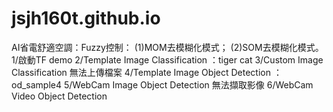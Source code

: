 # jsjh160t.github.io
AI省電舒適空調：Fuzzy控制：
(1)MOM去模糊化模式；
(2)SOM去模糊化模式。
<br>
1/啟動TF demo
2/Template Image Classification ：tiger cat
3/Custom Image Classification  無法上傳檔案
4/Template Image Object Detection ：od_sample4
5/WebCam Image Object Detection  無法擷取影像
6/WebCam Video  Object Detection
